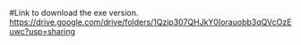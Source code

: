 #Link to download the exe version.
https://drive.google.com/drive/folders/1Qzip307QHJkY0Iorauobb3qQVcOzEuwc?usp=sharing
